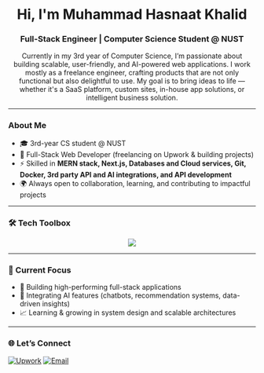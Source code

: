 <h1 align="center">Hi, I'm Muhammad Hasnaat Khalid</h1>
<h3 align="center">Full-Stack Engineer | Computer Science Student @ NUST</h3>

<p align="center">
 Currently in my 3rd year of Computer Science, I’m passionate about building scalable, user-friendly, and AI-powered web applications.  
 I work mostly as a freelance engineer, crafting products that are not only functional but also delightful to use.  
 My goal is to bring ideas to life — whether it's a SaaS platform, custom sites, in-house app solutions, or intelligent business solution.
</p>

---

### About Me
- 🎓 3rd-year CS student @ NUST  
- 💼 Full-Stack Web Developer (freelancing on Upwork & building projects)  
- ⚡ Skilled in **MERN stack, Next.js, Databases and Cloud services, Git, Docker, 3rd party API and AI integrations, and API development**  
- 🌍 Always open to collaboration, learning, and contributing to impactful projects  

---

### 🛠️ Tech Toolbox
<p align="center">
  <img src="https://skillicons.dev/icons?i=html,css,js,ts,react,next,tailwind,nodejs,express,mongodb,firebase,python,tensorflow,docker,git" />
</p>

---

### 📌 Current Focus
- 🚀 Building high-performing full-stack applications  
- 🤖 Integrating AI features (chatbots, recommendation systems, data-driven insights)  
- 📈 Learning & growing in system design and scalable architectures  

---

### 🌐 Let’s Connect
<p align="left">
<a href="https://www.upwork.com/freelancers/~015c02aa62e6773f92?mp_source=share" target="_blank"><img src="https://img.shields.io/badge/Upwork-success?logo=upwork&logoColor=white" alt="Upwork"/></a>
<a href="mailto:hasnaatkhalidfl@gmail.com"><img src="https://img.shields.io/badge/Email-red?logo=gmail&logoColor=white" alt="Email"/></a>
</p>
